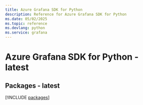 ```yaml
---
title: Azure Grafana SDK for Python
description: Reference for Azure Grafana SDK for Python
ms.date: 05/02/2025
ms.topic: reference
ms.devlang: python
ms.service: grafana
---
```

# Azure Grafana SDK for Python - latest
## Packages - latest
[!INCLUDE [packages](grafana-index.md)]